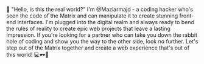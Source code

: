 👋 "Hello, is this the real world?" I'm @Maziarmajd - a coding hacker who's seen the code of the Matrix and can manipulate it to create stunning front-end interfaces. I'm plugged into the digital realm and always ready to bend the rules of reality to create epic web projects that leave a lasting impression. If you're looking for a partner who can take you down the rabbit hole of coding and show you the way to the other side, look no further. Let's step out of the Matrix together and create a web experience that's out of this world! 💻🕶️🐇

<!---
Maziarmajd/Maziarmajd is a ✨ special ✨ repository because its `README.md` (this file) appears on your GitHub profile.
You can click the Preview link to take a look at your changes.
--->

